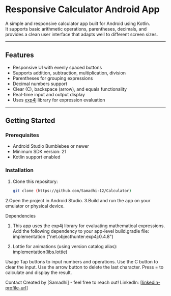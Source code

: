 # Responsive Calculator Android App

A simple and responsive calculator app built for Android using Kotlin.  
It supports basic arithmetic operations, parentheses, decimals, and provides a clean user interface that adapts well to different screen sizes.

---

## Features

- Responsive UI with evenly spaced buttons  
- Supports addition, subtraction, multiplication, division  
- Parentheses for grouping expressions  
- Decimal numbers support  
- Clear (C), backspace (arrow), and equals functionality  
- Real-time input and output display  
- Uses [exp4j](https://www.objecthunter.net/exp4j/) library for expression evaluation

---
## Getting Started

### Prerequisites

- Android Studio Bumblebee or newer  
- Minimum SDK version: 21  
- Kotlin support enabled

### Installation

1. Clone this repository:  
   ```bash
   git clone (https://github.com/Samadhi-12/Calculator)

2.Open the project in Android Studio.
3.Build and run the app on your emulator or physical device.

Dependencies
1. This app uses the exp4j library for evaluating mathematical expressions.
Add the following dependency to your app-level build.gradle file:
implementation ("net.objecthunter:exp4j:0.4.8")

2. Lottie for animations (using version catalog alias):
   implementation(libs.lottie)
  
Usage
Tap buttons to input numbers and operations.
Use the C button to clear the input.
Use the arrow button to delete the last character.
Press = to calculate and display the result.

Contact
Created by [Samadhi] - feel free to reach out!
LinkedIn: [[linkedin-profile-url](https://www.linkedin.com/in/samadhi-gunasena-29493a35a/)]

